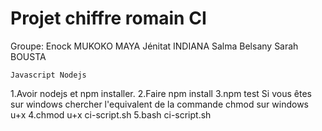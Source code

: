 # Projet chiffre romain CI

Groupe:
Enock MUKOKO MAYA
Jénitat INDIANA
Salma Belsany
Sarah BOUSTA

`Javascript Nodejs`

1.Avoir nodejs et npm installer.
2.Faire npm install 
3.npm test
Si vous êtes sur windows chercher l'equivalent de la commande chmod sur windows u+x
4.chmod u+x ci-script.sh
5.bash ci-script.sh

